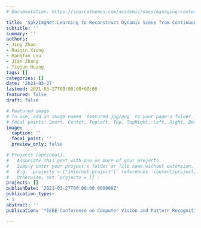 ```yaml
---
# Documentation: https://sourcethemes.com/academic/docs/managing-content/

title: 'Spk2ImgNet:Learning to Reconstruct Dynamic Scene from Continuous Spike Stream'
subtitle: ''
summary: ''
authors:
- Jing Zhao
- Ruiqin Xiong
- Hangfan Liu
- Jian Zhang
- Tiejun Huang
tags: []
categories: []
date: '2021-03-27'
lastmod: 2021-03-27T00:00:00+08:00
featured: false
draft: false

# Featured image
# To use, add an image named `featured.jpg/png` to your page's folder.
# Focal points: Smart, Center, TopLeft, Top, TopRight, Left, Right, BottomLeft, Bottom, BottomRight.
image:
  caption: ''
  focal_point: ''
  preview_only: false

# Projects (optional).
#   Associate this post with one or more of your projects.
#   Simply enter your project's folder or file name without extension.
#   E.g. `projects = ["internal-project"]` references `content/project/deep-learning/index.md`.
#   Otherwise, set `projects = []`.
projects: []
publishDate: '2021-03-27T00:00:00.000000Z'
publication_types:
- 1
abstract: ''
publication: '*IEEE Conference on Computer Vision and Pattern Recognition (CVPR)*'

---
```

